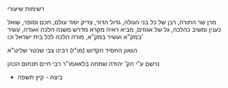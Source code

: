 רשימות שיעורי

מרן שר התורה, רבן של כל בני הגולה, גדול הדור, צדיק יסוד עולם,
חכם וסופר, שואל כענין ומשיב כהלכה, גל של אגוזים,
מביא ראיה מקרא מדרש משנה הלכה ואגדה,
עשיר במק"א ועשיר במק"א,
מורה הלכה לכל
בית ישראל
וכו'

הגאון החסיד הקדוש
(מו"ז) רבינו צבי שכטר שליט"א

נרשם ע"י הק' יהודה שמחה בלאאמו"ר רבי חיים תנחום הכהן
- ביצה - קיץ תשפה